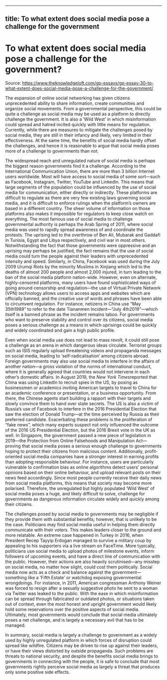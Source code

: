 
---
title: To what extent does social media pose a challenge for the government
---
# To what extent does social media pose a challenge for the government?

Source: https://www.theknowledgeloft.com/gp-essays/gp-essay-30-to-what-extent-does-social-media-pose-a-challenge-for-the-government/

The expansion of online social networking has given citizens unprecedented ability to share information, create communities and organize social movements. From a governmental perspective, this could be quite a challenge as social media may be used as a platform to directly challenge the government. It is also a ‘Wild West’ in which misinformation could spread and hatred incited quickly with little means for regulation. Currently, while there are measures to mitigate the challenges posed by social media, they are still in their infancy and likely, very limited in their effectiveness. At the same time, the benefits of social media hardly offset the challenges, and hence it is reasonable to argue that social media poses more of a challenge to governments than not.

The widespread reach and unregulated nature of social media is perhaps the biggest reason governments find it a challenge. According to the International Communication Union, there are more than 3 billion Internet users worldwide. Most will have access to social media of some sort—such as Facebook, Instagram, Twitter, YouTube and LinkedIn. This means that large segments of the population could be influenced by the use of social media for communication, either directly or indirectly. These platforms are difficult to regulate as there are very few existing laws governing social media, and it is difficult to enforce rulings when the platform’s owners are based in a different country. The sheer volume of information on those platforms also makes it impossible for regulators to keep close watch on everything. The most famous use of social media to challenge governmental authority is perhaps the Arab Spring of 2011, where social media was used to rapidly spread awareness of and coordinate the protests. The uprising led to the overthrow of Ben Ali, Mubarak and Gaddafi in Tunisia, Egypt and Libya respectively, and civil war in most others. Notwithstanding the fact that those governments were oppressive and an uprising may perhaps be justified, the fact remains that the use of social media could turn the people against their leaders with unprecedented intensity and speed. Similarly, in China, Facebook was used during the July 2009 Urumqi Riots by the minority Muslims in Xinjiang which led to the deaths of almost 200 people and almost 2,000 injured, in turn leading to the ban of the social media platform nation-wide. However, even on alternate, highly-censored platforms, many users have found sophisticated ways of going around censorship and regulation—the use of Virtual Private Network (VPN) technology allows users to access apps and websites which are officially banned, and the creative use of words and phrases have been able to circumvent regulation. For instance, netizens in China use “May 35th1989” to refer to the date Tiananmen Incident—“July 4th2019”—which itself is a banned phrase as the incident remains taboo. For governments who want to preserve stability and control over its citizens, social media poses a serious challenge as a means in which uprisings could be quickly and widely coordinated and gain a high public profile.

Even when social media use does not lead to mass revolt, it could still pose a challenge as an arena in which dangerous ideas circulate. Terrorist groups such as ISIS regularly upload threatening videos and propaganda messages on social media, leading to ‘self-radicalisation’ among citizens abroad. Foreign governments may also use social media to interfere in the affairs of another nation—a gross violation of the norms of international conduct, where it is generally agreed that countries would not intervene in each other’s domestic affairs. In August 2019, the *New York Times*reported that China was using LinkedIn to recruit spies in the US, by posing as businessmen or academics inviting American targets to travel to China for an academic conference or presentation, or a business opportunity. From there, the Chinese agents start building a rapport with their targets and slowly convince them to hand over state secrets. The US is also a victim of Russia’s use of Facebook to interfere in the 2016 Presidential Election that saw the election of Donald Trump—at the time perceived by Russia as their preferred candidate. Exacerbating these problems is the proliferation of “fake news”, which many experts suspect not only influenced the outcome of the 2016 US Presidential Election, but the 2016 Brexit vote in the UK as well. In Singapore, the government passed a new piece of legislation in 2019—the Protection from Online Falsehoods and Manipulation Act—proving that social media poses a serious enough challenge to governments hoping to protect their citizens from malicious content. Additionally, profit-oriented social media companies have a stronger interest in earning profits than adopting responsible behaviour. For instance, users are particularly vulnerable to confirmation bias as online algorithms detect users’ personal opinions based on their online behaviour, and upload relevant posts on their news feed accordingly. Since most people currently receive their daily news from social media platforms, this means that society may become more polarised. Therefore, the unregulated but highly populated ‘Wild West’ of social media poses a huge, and likely difficult to solve, challenge for governments as dangerous information circulate widely and quickly among their citizens.

The challenges posed by social media to governments may be negligible if they provide them with substantial benefits; however, that is unlikely to be the case. Politicians may find social media useful in helping them directly communicate with their voters. This makes leaders closer to the ground and more relatable. An extreme case happened in Turkey in 2016, when President Recep Tayyip Erdogan managed to survive a military coup by appealing to his supporters via a live stream on FaceTime. More typically, politicians use social media to upload photos of milestone events, inform followers of upcoming events, and have a direct line of communication with the public. However, their actions are also heavily scrutinised—any misstep on social media, no matter how slight, could cost them politically. Social media now acts as a check and balance against the government—something like a ‘Fifth Estate’ or watchdog exposing governmental wrongdoings. For instance, in 2011, American congressman Anthony Weiner was forced to resign after a sexually suggestive photo he sent to a woman via Twitter was leaked to the public. With the ease in which misinformation can be spread through fabricated or outdated photos, or situations taken out of context, even the most honest and upright government would likely hold some reservations over the positive aspects of social media. Ultimately, most governments would conclude that social media ultimately poses a net challenge, and is largely a necessary evil that has to be managed.

In summary, social media is largely a challenge to government as a widely used by highly unregulated platform in which forces of disruption could spread like wildfire. Citizens may be driven to rise up against their leaders, or have their views distorted by outside propaganda. Such problems are threats to national security, and despite the benefits social media brings to governments in connecting with the people, it is safe to conclude that most governments rightly perceive social media as largely a threat that produces only some positive side effects.
